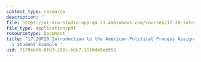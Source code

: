 ```yaml
---
content_type: resource
description: ''
file: https://ol-ocw-studio-app-qa.s3.amazonaws.com/courses/17-20-introduction-to-the-american-political-process-fall-2020/7170e6668fd3282cb6b71510d40ee958_MIT17_20F20_Paper1_Example.pdf
file_type: application/pdf
resourcetype: Document
title: '17.20F20 Introduction to the American Political Process Assignments: Paper
  1 Student Example '
uid: 7170e666-8fd3-282c-b6b7-1510d40ee958
---
```


